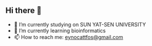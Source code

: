 ## Hi there 👋


- 🔭 I’m currently studying on SUN YAT-SEN UNIVERSITY
- 🌱 I’m currently learning bioinformatics
- 📫 How to reach me: eynocattfos@gmail.com
